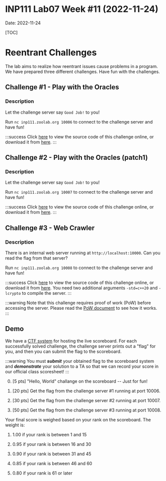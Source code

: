 # INP111 Lab07 Week #11 (2022-11-24)

Date: 2022-11-24

[TOC]

# Reentrant Challenges

The lab aims to realize how reentrant issues cause problems in a program. We have prepared three different challenges. Have fun with the challenges.

## Challenge #1 - Play with the Oracles

### Description

Let the challenge server say `Good Job!` to you!

Run ``nc inp111.zoolab.org 10006`` to connect to the challenge server and have fun!

:::success
Click [here](https://inp111.zoolab.org/code.html?file=lab07/oracle.c) to view the source code of this challenge online, or download it from [here](https://inp111.zoolab.org/lab07/oracle.c).
:::

## Challenge #2 - Play with the Oracles (patch1)

### Description

Let the challenge server say `Good Job!` to you!

Run ``nc inp111.zoolab.org 10007`` to connect to the challenge server and have fun!

:::success
Click [here](https://inp111.zoolab.org/code.html?file=lab07/oraclep1.c) to view the source code of this challenge online, or download it from [here](https://inp111.zoolab.org/lab07/oraclep1.c).
:::

## Challenge #3 - Web Crawler

### Description

There is an internal web server running at `http://localhost:10000`. Can you read the flag from that server?

Run ``nc inp111.zoolab.org 10008`` to connect to the challenge server and have fun!

:::success
Click [here](https://inp111.zoolab.org/code.html?file=lab07/webcrawler.cpp) to view the source code of this challenge online, or download it from [here](https://inp111.zoolab.org/lab07/webcrawler.cpp). You need two additional arguments `-std=c++20` and `-lcrypto` to compile the server.
:::

:::warning
Note that this challenge requires proof of work (PoW) before accessing the server. Please read the [PoW document](https://md.zoolab.org/s/EHSmQ0szV) to see how it works.
:::

## Demo

We have a [CTF system](https://inpctf.zoolab.org/) for hosting the live scoreboard. For each successfully solved challenge, the challenge server prints out a "flag" for you, and then you can submit the flag to the scoreboard.

:::warning
You must ***submit*** your obtained flag to the scoreboard system and ***demonstrate*** your solution to a TA so that we can record your score in our official class scoresheet!
:::

0. [5 pts] "Hello, World" challange on the scoreboard -- Just for fun!

1. [20 pts] Get the flag from the challenge server #1 running at port 10006.

1. [30 pts] Get the flag from the challenge server #2 running at port 10007.

1. [50 pts] Get the flag from the challenge server #3 running at port 10008.

Your final score is weighed based on your rank on the scoreboard. The weight is:

1. 1.00 if your rank is between 1 and 15

2. 0.95 if your rank is between 16 and 30

3. 0.90 if your rank is between 31 and 45

4. 0.85 if your rank is between 46 and 60

5. 0.80 if your rank is 61 or later

